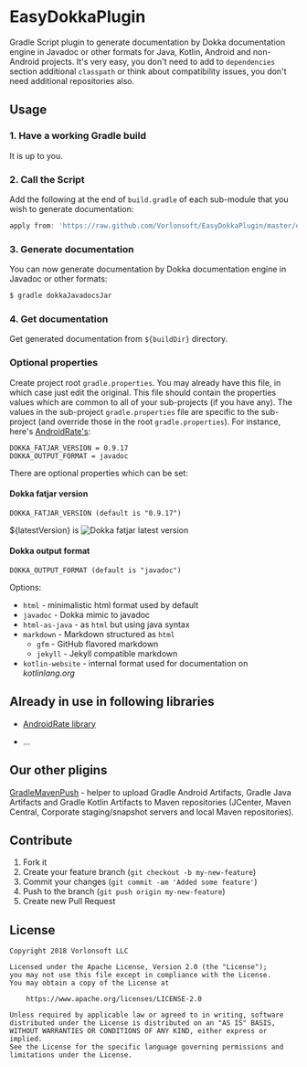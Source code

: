 EasyDokkaPlugin
===============

Gradle Script plugin to generate documentation by Dokka documentation engine in Javadoc or other formats for Java, Kotlin, Android and non-Android projects. It's very easy, you don't need to add to `dependencies` section additional `classpath` or think about compatibility issues, you don't need additional repositories also.

## Usage

### 1. Have a working Gradle build

It is up to you.


### 2. Call the Script

Add the following at the end of `build.gradle` of each sub-module that you wish to generate documentation:

```groovy
apply from: 'https://raw.github.com/Vorlonsoft/EasyDokkaPlugin/master/dokka.gradle'
```

### 3. Generate documentation

You can now generate documentation by Dokka documentation engine in Javadoc or other formats:

```bash
$ gradle dokkaJavadocsJar
```

### 4. Get documentation

Get generated documentation from `${buildDir}` directory.

### Optional properties

Create project root `gradle.properties`. You may already have this file, in which case just edit the original. This file should contain the properties values which are common to all of your sub-projects (if you have any). The values in the sub-project `gradle.properties` file are specific to the sub-project (and override those in the root `gradle.properties`). For instance, here's [AndroidRate's](https://github.com/Vorlonsoft/AndroidRate):

```properties
DOKKA_FATJAR_VERSION = 0.9.17
DOKKA_OUTPUT_FORMAT = javadoc
```

There are optional properties which can be set:

#### Dokka fatjar version

```properties
DOKKA_FATJAR_VERSION (default is "0.9.17")
```

${latestVersion} is ![Dokka fatjar latest version](https://api.bintray.com/packages/kotlin/dokka/dokka/images/download.svg)

#### Dokka output format

```properties
DOKKA_OUTPUT_FORMAT (default is "javadoc")
```

Options:

  * `html` - minimalistic html format used by default
  * `javadoc` - Dokka mimic to javadoc
  * `html-as-java` - as `html` but using java syntax
  * `markdown` - Markdown structured as `html`
    * `gfm` - GitHub flavored markdown
    * `jekyll` - Jekyll compatible markdown
  * `kotlin-website` - internal format used for documentation on *kotlinlang.org*

## Already in use in following libraries

* [AndroidRate library](https://github.com/Vorlonsoft/AndroidRate)

* ...

## Our other pligins

[GradleMavenPush](https://github.com/Vorlonsoft/GradleMavenPush) - helper to upload Gradle Android Artifacts, Gradle Java Artifacts and Gradle Kotlin Artifacts to Maven repositories (JCenter, Maven Central, Corporate staging/snapshot servers and local Maven repositories).

## Contribute

1. Fork it
2. Create your feature branch (`git checkout -b my-new-feature`)
3. Commit your changes (`git commit -am 'Added some feature'`)
4. Push to the branch (`git push origin my-new-feature`)
5. Create new Pull Request

## License

    Copyright 2018 Vorlonsoft LLC

    Licensed under the Apache License, Version 2.0 (the "License");
    you may not use this file except in compliance with the License.
    You may obtain a copy of the License at

        https://www.apache.org/licenses/LICENSE-2.0

    Unless required by applicable law or agreed to in writing, software
    distributed under the License is distributed on an "AS IS" BASIS,
    WITHOUT WARRANTIES OR CONDITIONS OF ANY KIND, either express or implied.
    See the License for the specific language governing permissions and
    limitations under the License.